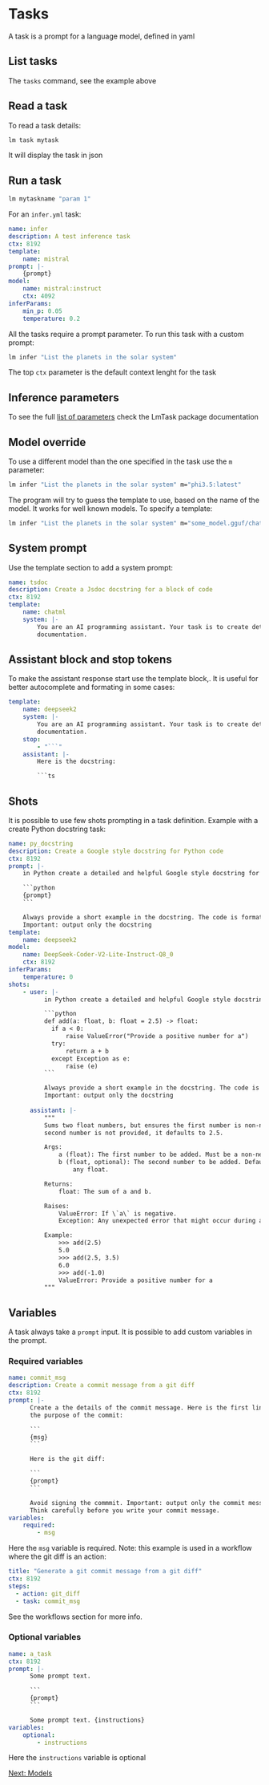 # Tasks

A task is a prompt for a language model, defined in yaml

## List tasks

The `tasks` command, see the example above

## Read a task

To read a task details:

```bash
lm task mytask
```

It will display the task in json

## Run a task

```bash
lm mytaskname "param 1"
```

For an `infer.yml` task:

```yml
name: infer
description: A test inference task
ctx: 8192
template: 
    name: mistral
prompt: |-
    {prompt}
model:
    name: mistral:instruct
    ctx: 4092
inferParams:
    min_p: 0.05
    temperature: 0.2
```

All the tasks require a prompt parameter. To run this task with a custom prompt:

```bash
lm infer "List the planets in the solar system"
```

The top `ctx` parameter is the default context lenght for the task

## Inference parameters

To see the full [list of parameters](https://synw.github.io/agent-smith/lm_task/specification) 
check the LmTask package documentation

## Model override

To use a different model than the one specified in the task use
the `m` parameter:

```bash
lm infer "List the planets in the solar system" m="phi3.5:latest"
```

The program will try to guess the template to use, based on the name of
the model. It works for well known models. To specify a template:

```bash
lm infer "List the planets in the solar system" m="some_model.gguf/chatml"
```

## System prompt

Use the template section to add a system prompt:

```yaml
name: tsdoc
description: Create a Jsdoc docstring for a block of code
ctx: 8192
template: 
    name: chatml
    system: |-
        You are an AI programming assistant. Your task is to create detailled and helpful
        documentation.
```

## Assistant block and stop tokens

To make the assistant response start use the template block,. It is useful for 
better autocomplete and formating in some cases:

```yaml
template: 
    name: deepseek2
    system: |-
        You are an AI programming assistant. Your task is to create detailled and helpful
        documentation.
    stop:
        - "```"
    assistant: |-
        Here is the docstring:

        ```ts
```

## Shots

It is possible to use few shots prompting in a task definition. Example with
a create Python docstring task:

```yaml
name: py_docstring
description: Create a Google style docstring for Python code
ctx: 8192
prompt: |-
    in Python create a detailed and helpful Google style docstring for this code:

    ```python
    {prompt}
    ```

    Always provide a short example in the docstring. The code is formatted with Black. 
    Important: output only the docstring
template: 
    name: deepseek2
model:
    name: DeepSeek-Coder-V2-Lite-Instruct-Q8_0
    ctx: 8192
inferParams:
    temperature: 0
shots:
    - user: |-
          in Python create a detailed and helpful Google style docstring for this code:

          ```python
          def add(a: float, b: float = 2.5) -> float:
            if a < 0:
                raise ValueError("Provide a positive number for a")
            try:
                return a + b
            except Exception as e:
                raise (e)
          ```

          Always provide a short example in the docstring. The code is formatted with Black. 
          Important: output only the docstring
          
      assistant: |-
          """
          Sums two float numbers, but ensures the first number is non-negative. If the
          second number is not provided, it defaults to 2.5.

          Args:
              a (float): The first number to be added. Must be a non-negative float.
              b (float, optional): The second number to be added. Defaults to 2.5. Can be
                  any float.

          Returns:
              float: The sum of a and b.

          Raises:
              ValueError: If \`a\` is negative.
              Exception: Any unexpected error that might occur during addition.

          Example:
              >>> add(2.5)
              5.0
              >>> add(2.5, 3.5)
              6.0
              >>> add(-1.0)
              ValueError: Provide a positive number for a
          """
```

## Variables

A task always take a `prompt` input. It is possible to add custom variables in
the prompt. 

### Required variables

```yaml
name: commit_msg
description: Create a commit message from a git diff
ctx: 8192
prompt: |-
      Create a the details of the commit message. Here is the first line describing
      the purpose of the commit:

      ```
      {msg}
      ```

      Here is the git diff:

      ```
      {prompt}
      ```

      Avoid signing the commmit. Important: output only the commit message, no other comments.
      Think carefully before you write your commit message.
variables:
    required:
        - msg
```

Here the `msg` variable is required. Note: this example is used in a workflow
where the git diff is an action:

```yaml
title: "Generate a git commit message from a git diff"
ctx: 8192
steps:
  - action: git_diff
  - task: commit_msg
```

See the workflows section for more info.

### Optional variables

```yaml
name: a_task
ctx: 8192
prompt: |-
      Some prompt text.

      ```
      {prompt}
      ```

      Some prompt text. {instructions}
variables:
    optional:
        - instructions
```

Here the `instructions` variable is optional

<a href="javascript:openLink('/terminal_client/models')">Next: Models</a>